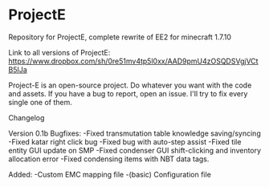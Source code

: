ProjectE
========

Repository for ProjectE, complete rewrite of EE2 for minecraft 1.7.10

Link to all versions of ProjectE: https://www.dropbox.com/sh/0re51mv4tp5l0xx/AAD9pmU4zOSQDSVgjVCtB5IJa

Project-E is an open-source project. Do whatever you want with the code and assets. 
If you have a bug to report, open an issue. I'll try to fix every single one of them.

Changelog

Version 0.1b
  Bugfixes:
  -Fixed transmutation table knowledge saving/syncing
  -Fixed katar right click bug
  -Fixed bug with auto-step assist
  -Fixed tile entity GUI update on SMP
  -Fixed condenser GUI shift-clicking and inventory allocation error
  -Fixed condensing items with NBT data tags.

  Added:
  -Custom EMC mapping file
  -(basic) Configuration file
